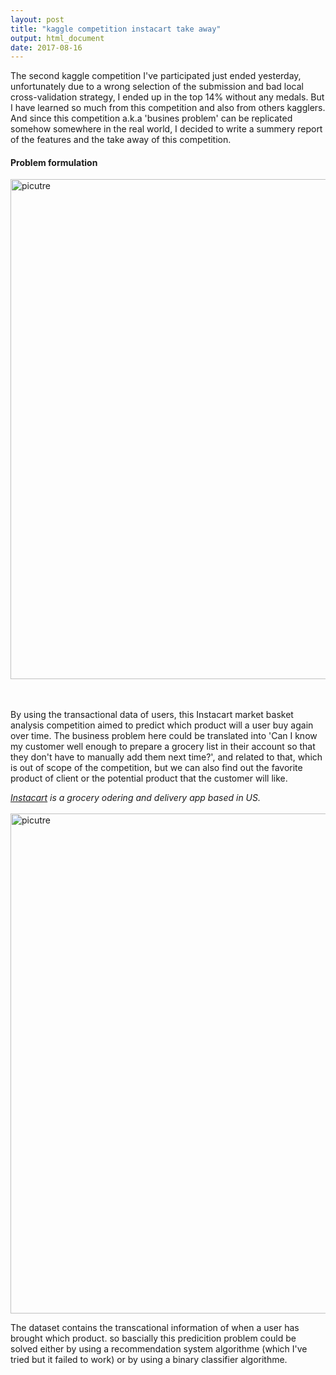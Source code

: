 ```yaml
---
layout: post
title: "kaggle competition instacart take away"
output: html_document
date: 2017-08-16
---
```


  The second kaggle competition I've participated just ended yesterday, unfortunately due to a wrong selection of the submission and bad local cross-validation strategy, I ended up in the top 14% without any medals. But I have learned so much from this competition and also from others kagglers. And since this competition a.k.a 'busines problem' can be replicated somehow somewhere in the real world, I decided to write a summery report of the features and the take away of this competition.
 
#### Problem formulation

<img src="{{url}}/images/instacart_problem.png" alt="picutre" style="width: 800px;"/> 

<br><br>
  By using the transactional data of users, this Instacart market basket analysis competition aimed to predict which product will a user buy again over time. The business problem here could be translated into 'Can I know my customer well enough to prepare a grocery list in their account so that they don't have to manually add them next time?', and related to that, which is out of scope of the competition, but we can also find out the favorite product of client or the potential product that the customer will like.
  
  *[Instacart](https://www.instacart.com/) is a grocery odering and delivery app based in US.* 
<br><br>
<img src="{{url}}/images/instacart_data.png" alt="picutre" style="width: 800px;"/>  

  The dataset contains the transcational information of when a user has brought which product. so bascially this predicition problem could be solved either by using a recommendation system algorithme (which I've tried but it failed to work) or by using a binary classifier algorithme.
<br><br>

  

